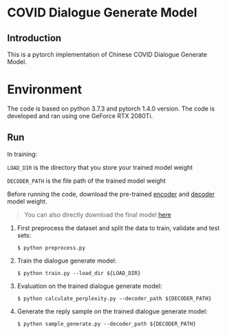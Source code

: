 # COVID Dialogue Generate Model

## Introduction

This is a pytorch implementation of Chinese COVID Dialogue Generate Model.

# Environment

The code is based on python 3.7.3 and pytorch 1.4.0 version. The code is developed and ran using one GeForce RTX 2080Ti.

## Run

In training:

`LOAD_DIR` is the directory that you store your trained model weight

`DECODER_PATH` is the file path of the trained model weight

Before running the code, download the pre-trained [encoder](https://drive.google.com/file/d/13GnYf6pj0wD7XNWrazMnoQXgUki4Tybp/view?usp=sharing) and [decoder](https://drive.google.com/file/d/1qaAUCV2alrYVrSUyM2PCmYdRuAip_DSP/view?usp=sharing) model weight.

> You can also directly download the final model [here](https://drive.google.com/file/d/1079k1JTmGQC3Qvzzru1VNiAiIkjQ7AG1/view?usp=sharing)



1. First preprocess the dataset and split the data to train, validate and test sets:

   ```shell
   $ python preprocess.py
   ```

2. Train the dialogue generate model:

   ``` shell
   $ python train.py --load_dir ${LOAD_DIR}
   ```

3. Evaluation on the trained dialogue generate model:

   ```shell
   $ python calculate_perplexity.py --decoder_path ${DECODER_PATH}
   ```

4. Generate the reply sample on the trained dialogue generate model:

   ```shell
   $ python sample_generate.py --decoder_path ${DECODER_PATH}
   ```



